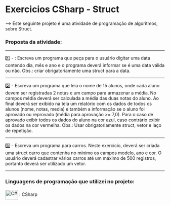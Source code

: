 # Exercicios CSharp - Struct

 --> Este seguinte projeto é uma atividade de programação de algoritmos, sobre Struct.

### Proposta da atividade:

----------------------------------------------------------------------------

1️⃣ - : Escreva um programa que peça para o usuário digitar uma data contendo dia, mês e ano e o programa deverá informar se é uma data válida ou não. Obs.: criar obrigatoriamente uma struct para a data. 

----------------------------------------------------------------------------

2️⃣ - Escreva um programa que leia o nome de 15 alunos, onde cada aluno devem ser registradas 2 notas e um campo para armazenar a média. No campos média deverá ser calculada a média das duas notas do aluno. Ao final deverá ser exibido na tela um relatório com os dados de todos os alunos (nome, notas, media) e também a informação se o aluno foi aprovado ou reprovado (média para aprovação >= 7,0). Para o caso de aprovado exibir todos os dados do aluno na cor azul, caso contrário exibir os dados na cor vermelha. 
Obs.: Usar obrigatoriamente struct, vetor e laço de repetição.

----------------------------------------------------------------------------

3️⃣ - Escreva um programa para carros. Neste exercício, deverá ser criada uma struct carro que contenha no mínimo os campos modelo, ano e cor. 
O usuário deverá cadastrar vários carros até um máximo de 500 registros, portanto deverá ser utilizado um vetor.


----------------------------------------------------------------------------

### Linguagens de programação que utilizei no projeto: 

 <img  align="center" alt="C#" height="30" width="40" src="https://cdn.jsdelivr.net/gh/devicons/devicon/icons/csharp/csharp-original.svg" /> :  CSharp

